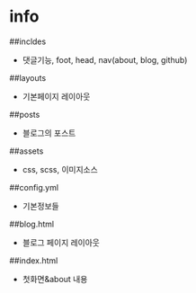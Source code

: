 # info

##incldes
- 댓글기능, foot, head, nav(about, blog, github)

##layouts
- 기본페이지 레이아웃

##posts
- 블로그의 포스트

##assets
- css, scss, 이미지소스

##config.yml
- 기본정보들

##blog.html
- 블로그 페이지 레이아웃

##index.html
- 첫화면&about 내용
